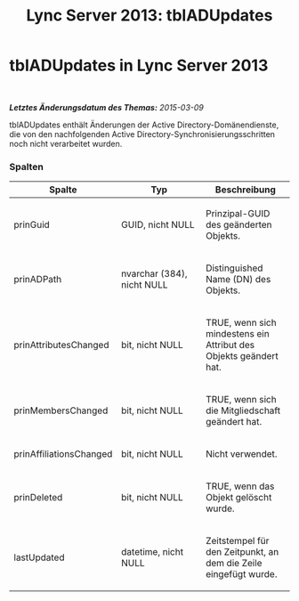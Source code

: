 ﻿---
title: 'Lync Server 2013: tblADUpdates'
TOCTitle: tblADUpdates
ms:assetid: ba19fa16-4d2d-4635-ac32-f93e09469546
ms:mtpsurl: https://technet.microsoft.com/de-de/library/Gg615033(v=OCS.15)
ms:contentKeyID: 49295214
ms.date: 05/19/2016
mtps_version: v=OCS.15
ms.translationtype: HT
---

# tblADUpdates in Lync Server 2013

 

_**Letztes Änderungsdatum des Themas:** 2015-03-09_

tblADUpdates enthält Änderungen der Active Directory-Domänendienste, die von den nachfolgenden Active Directory-Synchronisierungsschritten noch nicht verarbeitet wurden.

### Spalten

<table>
<colgroup>
<col style="width: 33%" />
<col style="width: 33%" />
<col style="width: 33%" />
</colgroup>
<thead>
<tr class="header">
<th>Spalte</th>
<th>Typ</th>
<th>Beschreibung</th>
</tr>
</thead>
<tbody>
<tr class="odd">
<td><p>prinGuid</p></td>
<td><p>GUID, nicht NULL</p></td>
<td><p>Prinzipal-GUID des geänderten Objekts.</p></td>
</tr>
<tr class="even">
<td><p>prinADPath</p></td>
<td><p>nvarchar (384), nicht NULL</p></td>
<td><p>Distinguished Name (DN) des Objekts.</p></td>
</tr>
<tr class="odd">
<td><p>prinAttributesChanged</p></td>
<td><p>bit, nicht NULL</p></td>
<td><p>TRUE, wenn sich mindestens ein Attribut des Objekts geändert hat.</p></td>
</tr>
<tr class="even">
<td><p>prinMembersChanged</p></td>
<td><p>bit, nicht NULL</p></td>
<td><p>TRUE, wenn sich die Mitgliedschaft geändert hat.</p></td>
</tr>
<tr class="odd">
<td><p>prinAffiliationsChanged</p></td>
<td><p>bit, nicht NULL</p></td>
<td><p>Nicht verwendet.</p></td>
</tr>
<tr class="even">
<td><p>prinDeleted</p></td>
<td><p>bit, nicht NULL</p></td>
<td><p>TRUE, wenn das Objekt gelöscht wurde.</p></td>
</tr>
<tr class="odd">
<td><p>lastUpdated</p></td>
<td><p>datetime, nicht NULL</p></td>
<td><p>Zeitstempel für den Zeitpunkt, an dem die Zeile eingefügt wurde.</p></td>
</tr>
</tbody>
</table>

